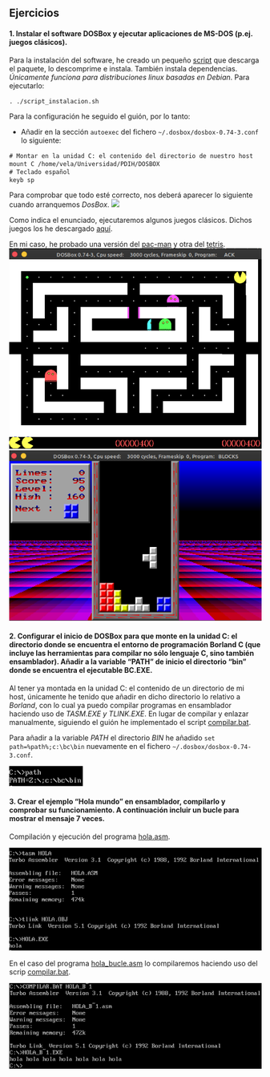## Ejercicios

#### 1. Instalar el software DOSBox y ejecutar aplicaciones de MS-DOS (p.ej. juegos clásicos).
Para la instalación del software, he creado un pequeño [script](https://github.com/sergiovp/PDIH/blob/master/Seminarios/S1/script_instalacion.sh) que descarga el paquete, lo descomprime e instala. También instala dependencias. *Únicamente funciona para distribuciones linux basadas en Debian*. Para ejecutarlo: 
~~~
. ./script_instalacion.sh
~~~

Para la configuración he seguido el guión, por lo tanto:

+ Añadir en la sección `autoexec` del fichero `~/.dosbox/dosbox-0.74-3.conf` lo siguiente:
~~~
# Montar en la unidad C: el contenido del directorio de nuestro host
mount C /home/vela/Universidad/PDIH/DOSBOX
# Teclado español
keyb sp
~~~

Para comprobar que todo esté correcto, nos deberá aparecer lo siguiente cuando arranquemos *DosBox*.
![](https://github.com/sergiovp/PDIH/blob/master/Seminarios/S1/images/configuraci%C3%B3n.png)

Como indica el enunciado, ejecutaremos algunos juegos clásicos. Dichos juegos los he descargado  [aquí](https://www.dosgames.com).

En mi caso, he probado una versión del [pac-man](https://www.dosgames.com/game/ack-man/)  y otra del [tetris](https://www.dosgames.com/game/blocks-from-hell/). 
![](https://github.com/sergiovp/PDIH/blob/master/Seminarios/S1/images/pacman.png) 
![](https://github.com/sergiovp/PDIH/blob/master/Seminarios/S1/images/tetris.png)

#### 2. Configurar el inicio de DOSBox para que monte en la unidad C: el directorio donde se encuentra el entorno de programación Borland C (que incluye las herramientas para compilar no sólo lenguaje C, sino también ensamblador). Añadir a la variable “PATH” de inicio el directorio “bin” donde se encuentra el ejecutable BC.EXE.

Al tener ya montada en la unidad C: el contenido de un directorio de mi host, únicamente he tenido que añadir en dicho directorio lo relativo a *Borland*, con lo cual ya puedo compilar programas en ensamblador haciendo uso de *TASM.EXE y TLINK.EXE*.
En lugar de compilar y enlazar manualmente, siguiendo el guión he implementado el script [compilar.bat](https://github.com/sergiovp/PDIH/blob/master/Seminarios/S1/compilar.bat).

Para añadir a la variable *PATH* el directorio *BIN* he añadido `set path=%path%;c:\bc\bin` nuevamente en el fichero `~/.dosbox/dosbox-0.74-3.conf`.

![](https://github.com/sergiovp/PDIH/blob/master/Seminarios/S1/images/path.png)

#### 3. Crear el ejemplo “Hola mundo” en ensamblador, compilarlo y comprobar su funcionamiento. A continuación incluir un bucle para mostrar el mensaje 7 veces.

Compilación y ejecución del programa [hola.asm](https://github.com/sergiovp/PDIH/blob/master/Seminarios/S1/sources/hola.asm).

![](https://github.com/sergiovp/PDIH/blob/master/Seminarios/S1/images/hola.png)

En el caso del programa [hola_bucle.asm](https://github.com/sergiovp/PDIH/blob/master/Seminarios/S1/sources/hola_bucle.asm) lo compilaremos haciendo uso del scrip [compilar.bat](https://github.com/sergiovp/PDIH/blob/master/Seminarios/S1/compilar.bat).

![](https://github.com/sergiovp/PDIH/blob/master/Seminarios/S1/images/hola_bucle.png)